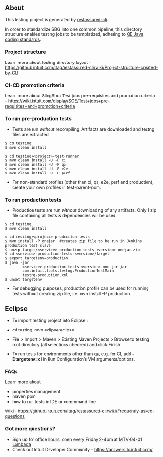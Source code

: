 ## About
This testing project is generated by [restassured-cli](https://github.intuit.com/itag/restassured-cli).

In order to standardize SBG into one common pipeline, this directory structure enables
testing jobs to be templatized, adhering to [QE Java coding standards](https://wiki.intuit.com/display/Quality/QE+JAVA+Coding+Standards).

### Project structure
Learn more about testing directory layout - https://github.intuit.com/itag/restassured-cli/wiki/Project-structure-created-by-CLI

### CI-CD promotion criteria
Learn more about SlingShot Test jobs pre-requisites and promotion criteria - https://wiki.intuit.com/display/SOE/Test+jobs+pre-requisites+and+promotion+criteria

### To run pre-production tests
 - Tests are run *without* recompiling. Artifacts are downloaded and testng files are extracted.
```
$ cd testing
$ mvn clean install

$ cd testing/<project>-test-runner
$ mvn clean install -U -P ci
$ mvn clean install -U -P qa
$ mvn clean install -U -P e2e
$ mvn clean install -U -P perf
```
 - For non-standard profiles (other than ci, qa, e2e, perf and production), create your own profiles in test-parent-pom.

### To run production tests
 - Production tests are run *without* downloading of any artifacts. Only 1 zip file containing all tests & dependencies will be used.
```
$ cd testing
$ mvn clean install

$ cd testing/<project>-production-tests
$ mvn install -P onejar  #creates zip file to be run in Jenkins production test slave
$ unzip target/<service>-production-tests-<version>-onejar.zip
$ cd <service>-production-tests-<version>/target
$ export targetenv=production
$ java -jar
        <service>-production-tests-<version>-one-jar.jar
        com.intuit.tools.testng.ProductionTestMain
        testng-production.xml
$ unset targetenv
```
 - For debugging purposes, production profile can be used for running tests without creating zip file, i.e. mvn install -P production

## Eclipse

* To import testing project into Eclipse :

 - cd testing; mvn eclipse:eclipse

 - File > Import > Maven > Existing Maven Projects > Browse to testing root directory (all selections checked) and click Finish

* To run tests for environments other than qa, e.g. for CI, add **-Dtargetenv=ci** in Run Configuration’s VM arguments/options.

### FAQs
Learn more about
* properties management
* maven pom
* how to run tests in IDE or commmand line

Wiki - https://github.intuit.com/itag/restassured-cli/wiki/Frequently-asked-questions

### Got more questions?
* Sign up for [office hours, open every Friday 2-4pm at MTV-04-01 Lambada](https://wiki.intuit.com/pages/viewpage.action?pageId=268912520)
* Check out Intuit Developer Community - https://answers.lc.intuit.com/
